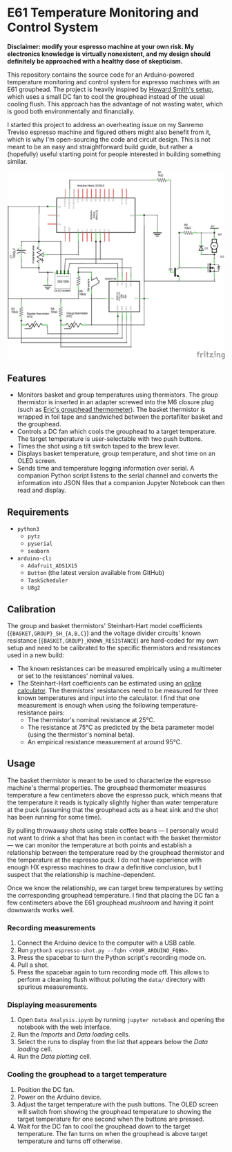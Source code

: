 # E61 Temperature Monitoring and Control System

**Disclaimer: modify your espresso machine at your own risk. My electronics
knowledge is virtually nonexistent, and my design should definitely be
approached with a healthy dose of skepticism.**

This repository contains the source code for an Arduino-powered temperature
monitoring and control system for espresso machines with an E61 grouphead. The
project is heavily inspired by [Howard Smith's setup](https://www.home-barista.com/tips/guide-to-managing-hx-brew-temperatures-t64840.html), which uses a small DC
fan to cool the grouphead instead of the usual cooling flush. This approach has
the advantage of not wasting water, which is good both environmentally and
financially.

I started this project to address an overheating issue on my Sanremo Treviso
espresso machine and figured others might also benefit from it, which is why I'm
open-sourcing the code and circuit design. This is not meant to be an easy and
straightforward build guide, but rather a (hopefully) useful starting point for
people interested in building something similar.

![Circuit diagram](espresso-shot.png?raw=true)

## Features

- Monitors basket and group temperatures using thermistors. The group
  thermistor is inserted in an adapter screwed into the M6 closure plug (such as
  [Eric's grouphead thermometer](https://www.home-barista.com/espresso-machines/monitoring-brew-temperature-e61-groups-t1352.html)).
  The basket thermistor is wrapped in foil tape and sandwiched between the
  portafilter basket and the grouphead.
- Controls a DC fan which cools the grouphead to a target temperature. The
  target temperature is user-selectable with two push buttons.
- Times the shot using a tilt switch taped to the brew lever.
- Displays basket temperature, group temperature, and shot time on an OLED
  screen.
- Sends time and temperature logging information over serial. A companion
  Python script listens to the serial channel and converts the information
  into JSON files that a companion Jupyter Notebook can then read and display.

## Requirements

- `python3`
  - `pytz`
  - `pyserial`
  - `seaborn`
- `arduino-cli`
  - `Adafruit_ADS1X15`
  - `Button` (the latest version available from GitHub)
  - `TaskScheduler`
  - `U8g2`

## Calibration

The group and basket thermistors' Steinhart-Hart model coefficients
(`{BASKET,GROUP}_SH_{A,B,C}`) and the voltage divider circuits' known resistance
(`{BASKET,GROUP}_KNOWN_RESISTANCE`) are hard-coded for my own setup and need to
be calibrated to the specific thermistors and resistances used in a new build:

- The known resistances can be measured empirically using a multimeter or set
  to the resistances' nominal values.
- The Steinhart-Hart coefficients can be estimated using an
  [online calculator](https://www.thinksrs.com/downloads/programs/therm%20calc/ntccalibrator/ntccalculator.html). The thermistors' resistances need to be measured
  for three known temperatures and input into the calculator. I find that one
  measurement is enough when using the following temperature-resistance pairs:
  - The thermistor's nominal resistance at 25°C.
  - The resistance at 75°C as predicted by the beta parameter model (using the
    thermistor's nominal beta).
  - An empirical resistance measurement at around 95°C.

## Usage

The basket thermistor is meant to be used to characterize the espresso machine's
thermal properties. The grouphead thermometer measures temperature a few
centimeters above the espresso puck, which means that the temperature it reads
is typically slightly higher than water temperature at the puck (assuming that
the grouphead acts as a heat sink and the shot has been running for some time).

By pulling throwaway shots using stale coffee beans &mdash; I personally would
not want to drink a shot that has been in contact with the basket thermistor
&mdash; we can monitor the temperature at both points and establish a
relationship between the temperature read by the grouphead thermistor and the
temperature at the espresso puck. I do not have experience with enough HX
espresso machines to draw a definitive conclusion, but I suspect that the
relationship is machine-dependent.

Once we know the relationship, we can target brew temperatures by setting the
corresponding grouphead temperature. I find that placing the DC fan a few
centimeters above the E61 grouphead _mushroom_ and having it point downwards
works well.

### Recording measurements

1. Connect the Arduino device to the computer with a USB cable.
2. Run `python3 espresso-shot.py --fqbn <YOUR_ARDUINO_FQBN>`.
3. Press the spacebar to turn the Python script's recording mode on.
4. Pull a shot.
5. Press the spacebar again to turn recording mode off. This allows to perform
   a cleaning flush without polluting the `data/` directory with spurious
   measurements.

### Displaying measurements

1. Open `Data Analysis.ipynb` by running `jupyter notebook` and opening the
   notebook with the web interface.
2. Run the _Imports_ and _Data loading_ cells.
3. Select the runs to display from the list that appears below the _Data
   loading_ cell.
4. Run the _Data plotting_ cell.

### Cooling the grouphead to a target temperature

1. Position the DC fan.
2. Power on the Arduino device.
3. Adjust the target temperature with the push buttons. The OLED screen will
   switch from showing the grouphead temperature to showing the target
   temperature for one second when the buttons are pressed.
4. Wait for the DC fan to cool the grouphead down to the target temperature. The
   fan turns on when the grouphead is above target temperature and turns off
   otherwise.
